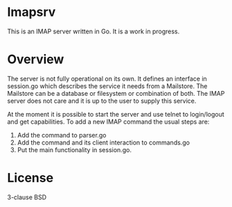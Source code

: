 
# Imapsrv

This is an IMAP server written in Go. It is a work in progress.

# Overview

The server is not fully operational on its own. It defines an interface in session.go which describes the service it needs from a Mailstore. The Mailstore can be a database or filesystem or combination of both. The IMAP server does not care and it is up to the user to supply this service. 

At the moment it is possible to start the server and use telnet to login/logout and get capabilities. To add a new IMAP command the usual steps are:

1. Add the command to parser.go
2. Add the command and its client interaction to commands.go
3. Put the main functionality in session.go.

# License

3-clause BSD
